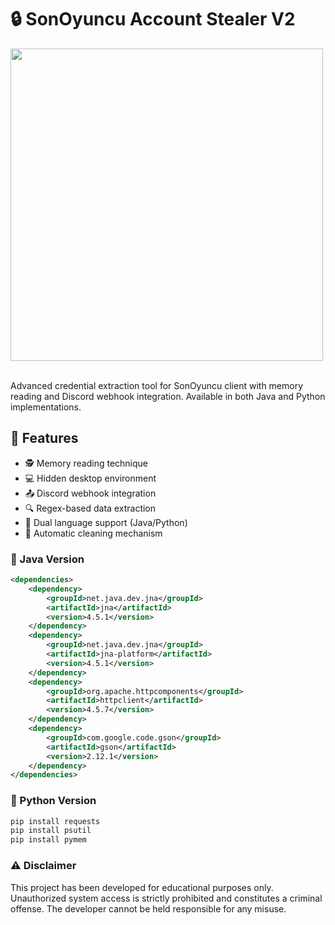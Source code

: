 # :lock: SonOyuncu Account Stealer V2  
<p align= "left"> <img  src="https://i.imgur.com/o5rYD8Q.png"width="500"><br><br>
    
Advanced credential extraction tool for SonOyuncu client with memory reading and Discord webhook integration. Available in both Java and Python implementations.

## :pushpin: Features
- :detective: Memory reading technique
- 💻 Hidden desktop environment
- :outbox_tray: Discord webhook integration
- :mag: Regex-based data extraction
- :jigsaw: Dual language support (Java/Python)
- :broom: Automatic cleaning mechanism

### :wrench: Java Version
```xml
<dependencies>
    <dependency>
        <groupId>net.java.dev.jna</groupId>
        <artifactId>jna</artifactId>
        <version>4.5.1</version>
    </dependency>
    <dependency>
        <groupId>net.java.dev.jna</groupId>
        <artifactId>jna-platform</artifactId>
        <version>4.5.1</version>
    </dependency>
    <dependency>
        <groupId>org.apache.httpcomponents</groupId>
        <artifactId>httpclient</artifactId>
        <version>4.5.7</version>
    </dependency>
    <dependency>
        <groupId>com.google.code.gson</groupId>
        <artifactId>gson</artifactId>
        <version>2.12.1</version>
    </dependency>
</dependencies>
```

### :wrench: Python Version
```xml
pip install requests
pip install psutil
pip install pymem
```

### :warning: Disclaimer
This project has been developed for educational purposes only. Unauthorized system access is strictly prohibited and constitutes a criminal offense. The developer cannot be held responsible for any misuse.
